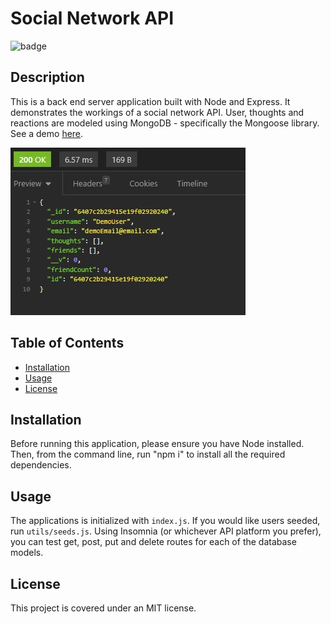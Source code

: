 # Social Network API
  ![badge](https://img.shields.io/badge/license-MIT-blue.svg)
  ## Description
  This is a back end server application built with Node and Express. It demonstrates the workings of a social network API. User, thoughts and reactions are modeled using MongoDB - specifically the Mongoose library.  See a demo  <a href=https://drive.google.com/file/d/1ETcvNKzoU5km0CXOiTFECDGKVehn8qlt/view>here</a>.

  ![screenshot](/Screenshot.jpg)

  ## Table of Contents
  * <a href="#installation">Installation</a>
  * <a href="#usage">Usage</a>
  * <a href="#license">License</a>

  ## Installation
  Before running this application, please ensure you have Node installed. Then, from the command line, run "npm i" to install all the required dependencies. 
  ## Usage
 The applications is initialized with `index.js`. If you would like users seeded, run `utils/seeds.js`. Using Insomnia (or whichever API platform you prefer), you can test get, post, put and delete routes for each of the database models. 
  ## License
  This project is covered under an MIT license. 


